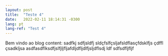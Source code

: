 ```yaml
---
layout: post
title:  "Teste 4"
date:   2022-02-11 18:14:31 -0300
lang: pt
lang-ref: "Test 4"
---
```

Bem vindo ao blog content: sadfkj sdfjsldfj sldçfslfçsljafsldflasçfdsklfjs çdffl çsadkljsa
asdfasdflksdfjslfjljfljafdljdfljdlfjsljdflsdj ldf
sdfsdfljfljf
